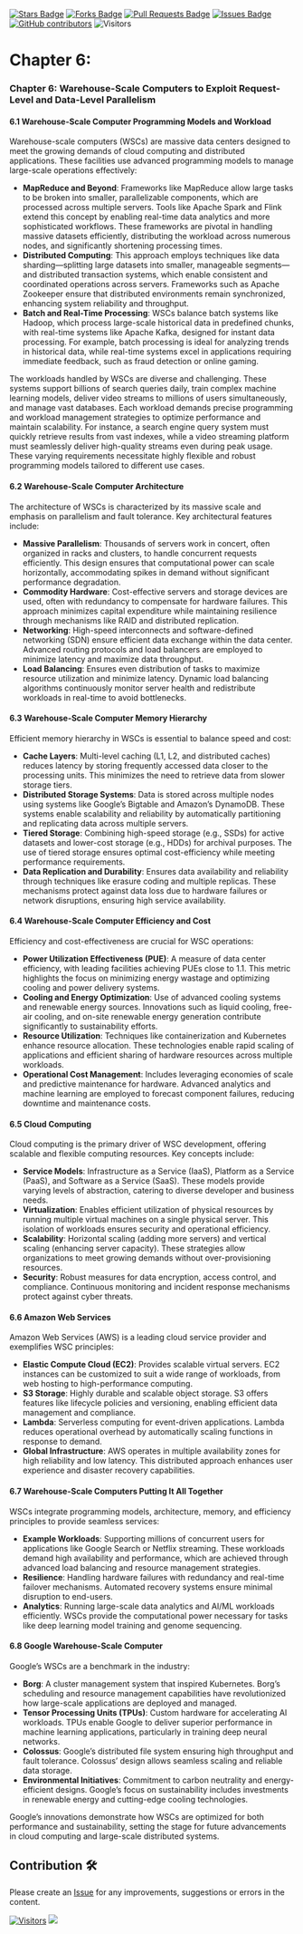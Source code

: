 <a href="https://github.com/drshahizan/project-management/stargazers"><img src="https://img.shields.io/github/stars/drshahizan/project-management" alt="Stars Badge"/></a>
<a href="https://github.com/drshahizan/project-management/network/members"><img src="https://img.shields.io/github/forks/drshahizan/project-management" alt="Forks Badge"/></a>
<a href="https://github.com/drshahizan/project-management/pulls"><img src="https://img.shields.io/github/issues-pr/drshahizan/project-management" alt="Pull Requests Badge"/></a>
<a href="https://github.com/drshahizan/project-management"><img src="https://img.shields.io/github/issues/drshahizan/project-management" alt="Issues Badge"/></a>
<a href="https://github.com/drshahizan/project-management/graphs/contributors"><img alt="GitHub contributors" src="https://img.shields.io/github/contributors/drshahizan/project-management?color=2b9348"></a>
![Visitors](https://api.visitorbadge.io/api/visitors?path=https%3A%2F%2Fgithub.com%2Fdrshahizan%2Fproject-management&labelColor=%23d9e3f0&countColor=%23697689&style=flat)

# Chapter 6: 

### Chapter 6: Warehouse-Scale Computers to Exploit Request-Level and Data-Level Parallelism

#### 6.1 Warehouse-Scale Computer Programming Models and Workload
Warehouse-scale computers (WSCs) are massive data centers designed to meet the growing demands of cloud computing and distributed applications. These facilities use advanced programming models to manage large-scale operations effectively:

- **MapReduce and Beyond**: Frameworks like MapReduce allow large tasks to be broken into smaller, parallelizable components, which are processed across multiple servers. Tools like Apache Spark and Flink extend this concept by enabling real-time data analytics and more sophisticated workflows. These frameworks are pivotal in handling massive datasets efficiently, distributing the workload across numerous nodes, and significantly shortening processing times.
- **Distributed Computing**: This approach employs techniques like data sharding—splitting large datasets into smaller, manageable segments—and distributed transaction systems, which enable consistent and coordinated operations across servers. Frameworks such as Apache Zookeeper ensure that distributed environments remain synchronized, enhancing system reliability and throughput.
- **Batch and Real-Time Processing**: WSCs balance batch systems like Hadoop, which process large-scale historical data in predefined chunks, with real-time systems like Apache Kafka, designed for instant data processing. For example, batch processing is ideal for analyzing trends in historical data, while real-time systems excel in applications requiring immediate feedback, such as fraud detection or online gaming.

The workloads handled by WSCs are diverse and challenging. These systems support billions of search queries daily, train complex machine learning models, deliver video streams to millions of users simultaneously, and manage vast databases. Each workload demands precise programming and workload management strategies to optimize performance and maintain scalability. For instance, a search engine query system must quickly retrieve results from vast indexes, while a video streaming platform must seamlessly deliver high-quality streams even during peak usage. These varying requirements necessitate highly flexible and robust programming models tailored to different use cases.

#### 6.2 Warehouse-Scale Computer Architecture
The architecture of WSCs is characterized by its massive scale and emphasis on parallelism and fault tolerance. Key architectural features include:

- **Massive Parallelism**: Thousands of servers work in concert, often organized in racks and clusters, to handle concurrent requests efficiently. This design ensures that computational power can scale horizontally, accommodating spikes in demand without significant performance degradation.
- **Commodity Hardware**: Cost-effective servers and storage devices are used, often with redundancy to compensate for hardware failures. This approach minimizes capital expenditure while maintaining resilience through mechanisms like RAID and distributed replication.
- **Networking**: High-speed interconnects and software-defined networking (SDN) ensure efficient data exchange within the data center. Advanced routing protocols and load balancers are employed to minimize latency and maximize data throughput.
- **Load Balancing**: Ensures even distribution of tasks to maximize resource utilization and minimize latency. Dynamic load balancing algorithms continuously monitor server health and redistribute workloads in real-time to avoid bottlenecks.

#### 6.3 Warehouse-Scale Computer Memory Hierarchy
Efficient memory hierarchy in WSCs is essential to balance speed and cost:

- **Cache Layers**: Multi-level caching (L1, L2, and distributed caches) reduces latency by storing frequently accessed data closer to the processing units. This minimizes the need to retrieve data from slower storage tiers.
- **Distributed Storage Systems**: Data is stored across multiple nodes using systems like Google’s Bigtable and Amazon’s DynamoDB. These systems enable scalability and reliability by automatically partitioning and replicating data across multiple servers.
- **Tiered Storage**: Combining high-speed storage (e.g., SSDs) for active datasets and lower-cost storage (e.g., HDDs) for archival purposes. The use of tiered storage ensures optimal cost-efficiency while meeting performance requirements.
- **Data Replication and Durability**: Ensures data availability and reliability through techniques like erasure coding and multiple replicas. These mechanisms protect against data loss due to hardware failures or network disruptions, ensuring high service availability.

#### 6.4 Warehouse-Scale Computer Efficiency and Cost
Efficiency and cost-effectiveness are crucial for WSC operations:

- **Power Utilization Effectiveness (PUE)**: A measure of data center efficiency, with leading facilities achieving PUEs close to 1.1. This metric highlights the focus on minimizing energy wastage and optimizing cooling and power delivery systems.
- **Cooling and Energy Optimization**: Use of advanced cooling systems and renewable energy sources. Innovations such as liquid cooling, free-air cooling, and on-site renewable energy generation contribute significantly to sustainability efforts.
- **Resource Utilization**: Techniques like containerization and Kubernetes enhance resource allocation. These technologies enable rapid scaling of applications and efficient sharing of hardware resources across multiple workloads.
- **Operational Cost Management**: Includes leveraging economies of scale and predictive maintenance for hardware. Advanced analytics and machine learning are employed to forecast component failures, reducing downtime and maintenance costs.

#### 6.5 Cloud Computing
Cloud computing is the primary driver of WSC development, offering scalable and flexible computing resources. Key concepts include:

- **Service Models**: Infrastructure as a Service (IaaS), Platform as a Service (PaaS), and Software as a Service (SaaS). These models provide varying levels of abstraction, catering to diverse developer and business needs.
- **Virtualization**: Enables efficient utilization of physical resources by running multiple virtual machines on a single physical server. This isolation of workloads ensures security and operational efficiency.
- **Scalability**: Horizontal scaling (adding more servers) and vertical scaling (enhancing server capacity). These strategies allow organizations to meet growing demands without over-provisioning resources.
- **Security**: Robust measures for data encryption, access control, and compliance. Continuous monitoring and incident response mechanisms protect against cyber threats.

#### 6.6 Amazon Web Services
Amazon Web Services (AWS) is a leading cloud service provider and exemplifies WSC principles:

- **Elastic Compute Cloud (EC2)**: Provides scalable virtual servers. EC2 instances can be customized to suit a wide range of workloads, from web hosting to high-performance computing.
- **S3 Storage**: Highly durable and scalable object storage. S3 offers features like lifecycle policies and versioning, enabling efficient data management and compliance.
- **Lambda**: Serverless computing for event-driven applications. Lambda reduces operational overhead by automatically scaling functions in response to demand.
- **Global Infrastructure**: AWS operates in multiple availability zones for high reliability and low latency. This distributed approach enhances user experience and disaster recovery capabilities.

#### 6.7 Warehouse-Scale Computers Putting It All Together
WSCs integrate programming models, architecture, memory, and efficiency principles to provide seamless services:

- **Example Workloads**: Supporting millions of concurrent users for applications like Google Search or Netflix streaming. These workloads demand high availability and performance, which are achieved through advanced load balancing and resource management strategies.
- **Resilience**: Handling hardware failures with redundancy and real-time failover mechanisms. Automated recovery systems ensure minimal disruption to end-users.
- **Analytics**: Running large-scale data analytics and AI/ML workloads efficiently. WSCs provide the computational power necessary for tasks like deep learning model training and genome sequencing.

#### 6.8 Google Warehouse-Scale Computer
Google’s WSCs are a benchmark in the industry:

- **Borg**: A cluster management system that inspired Kubernetes. Borg’s scheduling and resource management capabilities have revolutionized how large-scale applications are deployed and managed.
- **Tensor Processing Units (TPUs)**: Custom hardware for accelerating AI workloads. TPUs enable Google to deliver superior performance in machine learning applications, particularly in training deep neural networks.
- **Colossus**: Google’s distributed file system ensuring high throughput and fault tolerance. Colossus’ design allows seamless scaling and reliable data storage.
- **Environmental Initiatives**: Commitment to carbon neutrality and energy-efficient designs. Google’s focus on sustainability includes investments in renewable energy and cutting-edge cooling technologies.

Google’s innovations demonstrate how WSCs are optimized for both performance and sustainability, setting the stage for future advancements in cloud computing and large-scale distributed systems.








## Contribution 🛠️
Please create an [Issue](https://github.com/drshahizan/project-management/issues) for any improvements, suggestions or errors in the content.

[![Visitors](https://api.visitorbadge.io/api/visitors?path=https%3A%2F%2Fgithub.com%2Fdrshahizan&labelColor=%23697689&countColor=%23555555&style=plastic)](https://visitorbadge.io/status?path=https%3A%2F%2Fgithub.com%2Fdrshahizan)
![](https://hit.yhype.me/github/profile?user_id=81284918)



